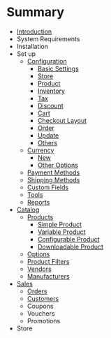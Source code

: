 # Summary

* [Introduction](README.md)
* System Requirements
* Installation
* Set up
   * [Configuration](configuration.md)
       * [Basic Settings](basic_settings.md)
       * [Store](store.md)
       * [Product](product.md)
       * [Inventory](inventory.md)
       * [Tax](tax.md)
       * [Discount](discount.md)
       * [Cart](cart.md)
       * [Checkout Layout](checkout_layout.md)
       * [Order](order.md)
       * [Update](update.md)
       * [Others](others.md)
   * [Currency](currency.md)
       * [New](new_currency.md)
       * [Other Options](edit_currency.md)
   * [Payment Methods](payment_methods.md)
   * [Shipping Methods](shipping_methods.md)
   * [Custom Fields](custom_fields.md)
   * [Tools](tools.md)
   * [Reports](reports.md)
* [Catalog](catalog.md)
   * [Products](products.md)
       * [Simple Product](simple_product.md)
       * [Variable Product](variable_product.md)
       * [Configurable Product](configurable_product.md)
       * [Downloadable Product](downloadable_product.md)
   * [Options](options.md)
   * [Product Filters](product_filters.md)
   * [Vendors](vendors.md)
   * [Manufacturers](manufacturers.md)
* [Sales](sales.md)
   * [Orders](sales_orders.md)
   * [Customers](sales_customers.md)
   * Coupons
   * Vouchers
   * Promotions
* Store

